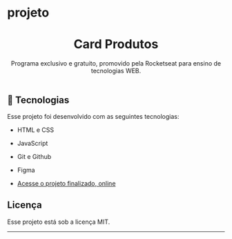 # projeto<h1 align="center"> Card Produtos </h1>

<p align="center">
Programa exclusivo e gratuito, promovido pela Rocketseat para ensino de tecnologias WEB. <br/>

<br>

## 🚀 Tecnologias

Esse projeto foi desenvolvido com as seguintes tecnologias:

- HTML e CSS
- JavaScript
- Git e Github
- Figma

- [Acesse o projeto finalizado, online](https://renatodev23.github.io/Card-de-produto/)


## Licença

Esse projeto está sob a licença MIT.

---
